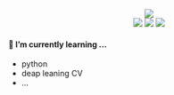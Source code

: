 
<div align="center">
<img src="https://capsule-render.vercel.app/api?type=waving&color=timeGradient&height=300&section=header&text=JAMONG%205&fontSize=90" />
</div>
<div align="center">
<img src="https://img.shields.io/badge/C++-00599C?logo=C++&logoColor=00599C"/> <img src="https://img.shields.io/badge/C-000000?logo=C&logoColor=A8B9CC"/> <img src="https://img.shields.io/badge/Python-00B1E7?logo=Python&logoColor=3776AB"/>
</div>

#### 🌱 I’m currently learning ...
- python
- deap leaning CV
- ...
